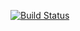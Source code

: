 [![Build Status](https://travis-ci.org/your-id/your-repo.svg?branch=master)](https://travis-ci.org/your-id/your-repo)